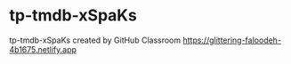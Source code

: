 # tp-tmdb-xSpaKs
tp-tmdb-xSpaKs created by GitHub Classroom
https://glittering-faloodeh-4b1675.netlify.app
